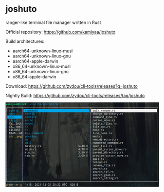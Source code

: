 # joshuto

ranger-like terminal file manager written in Rust

Official repository: https://github.com/kamiyaa/joshuto

Build architectures:

- aarch64-unknown-linux-musl
- aarch64-unknown-linux-gnu
- aarch64-apple-darwin
- x86_64-unknown-linux-musl
- x86_64-unknown-linux-gnu
- x86_64-apple-darwin

Download: https://github.com/zydou/cli-tools/releases?q=joshuto

Nightly Build: https://github.com/zydou/cli-tools/releases/tag/joshuto

![demo](https://raw.githubusercontent.com/kamiyaa/joshuto/561c94fc4117a2ab86b53de5d11951260106bb3e/screenshot.png)
